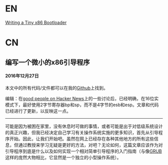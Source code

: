 # EN
[Writing a Tiny x86 Bootloader](https://www.joe-bergeron.com/posts/Writing%20a%20Tiny%20x86%20Bootloader/)

# CN
## 编写一个微小的x86引导程序
#### 2016年12月27日

本文中的所有代码/文件都可以在我的[Github](https://github.com/Jophish/tiny-bootstrap)上找到。

编辑：在[good people on Hacker News](https://news.ycombinator.com/item?id=13268781)上的一些讨论后，已经明确，在16位实模式下，最好使用2字节寄存器bp和sp，而不是4字节的esb和esp。文章和代码已经进行了更新，以反映这一点。

___

可能是因为被困在家里，没有休息时可做的事情，或者可能是出于对低级系统设计的真正兴趣，但我已经决定自己学习有关操作系统实施的更多知识，首先从引导程序开始。因此，让我们开始吧。虽然在网上已经存在各种其他地方的所有这些信息，但通过教授来学习无疑是更好的方法，对吧？无论如何，这篇文章应该作为对引导程序到底是什么以及如何实现一个相对简单引导程序的入门指南（与像[GRUB](https://en.wikipedia.org/wiki/GNU_GRUB)这样的庞然大物相比，它显然是一个独立的小型操作系统）。
